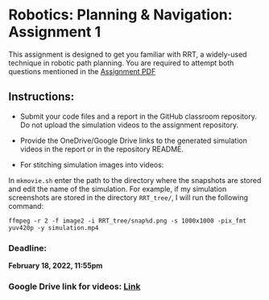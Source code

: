 # Robotics: Planning & Navigation: Assignment 1 

This assignment is designed to get you familiar with RRT, a widely-used technique in robotic path planning. You are required to attempt both questions mentioned in the [Assignment PDF](/Assignment1.pdf)

## Instructions:

* Submit your code files and a report in the GitHub classroom repository. Do not upload the simulation videos to the assignment repository.

* Provide the OneDrive/Google Drive links to the generated simulation videos in the report or in the repository README.

* For stitching simulation images into videos:

In `mkmovie.sh` enter the path to the directory where the snapshots are stored and edit the name of the simulation. For example, if my simulation screenshots are stored in the directory `RRT_tree/`, I will run the following command:

`ffmpeg -r 2 -f image2 -i RRT_tree/snap%d.png -s 1000x1000 -pix_fmt yuv420p -y simulation.mp4`


### Deadline: 

**February 18, 2022, 11:55pm**



### Google Drive link for videos: [Link](https://drive.google.com/drive/folders/1G4tYQBkde1AEr6it_nONotADi-ubwWYN?usp=sharing)
